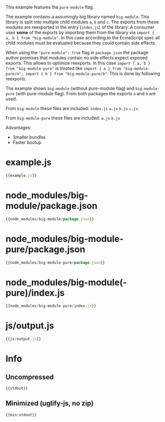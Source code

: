 This example features the `pure-module` flag.

The example contains a assumingly big library named `big-module`. This library is split into multiple child modules `a`, `b` and `c`. The exports from these modules are reexported in the entry (`index.js`) of the library. A consumer uses **some** of the exports by importing them from the library via `import { a, b } from "big-module"`. In this case according to the EcmaScript spec all child modules must be evaluated because they could contain side effects.

When using the `"pure-module": true` flag in `package.json` the package author promises that modules contain no side effects expect exposed exports. This allows to optimize reexports. In this case `import { a, b } from "big-module-pure"` is treated like `import { a } from "big-module-pure/a"; import { b } from "big-module-pure/b"`. This is done by following reexports.

The example shows `big-module` (without pure-module flag) and `big-module-pure` (with pure-module flag). From both packages the exports `a` and `b` are used.

From `big-module` these files are included: `index.js` `a.js` `b.js` `c.js`.

From `big-module-pure` these files are included: `a.js` `b.js`

Advantages:

* Smaller bundles
* Faster bootup

# example.js

``` javascript
{{example.js}}
```

# node_modules/big-module/package.json

``` javascript
{{node_modules/big-module/package.json}}
```

# node_modules/big-module-pure/package.json

``` javascript
{{node_modules/big-module-pure/package.json}}
```

# node_modules/big-module(-pure)/index.js

``` javascript
{{node_modules/big-module-pure/index.js}}
```

# js/output.js

``` javascript
{{js/output.js}}
```

# Info

## Uncompressed

```
{{stdout}}
```

## Minimized (uglify-js, no zip)

```
{{min:stdout}}
```
